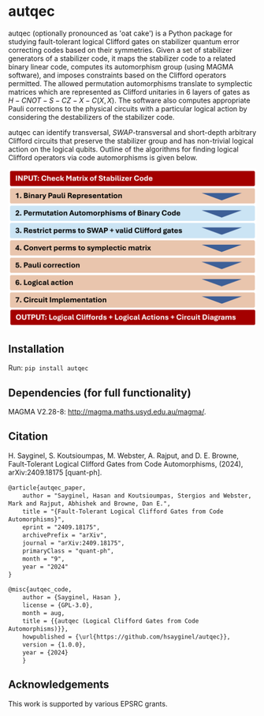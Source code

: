 # autqec
autqec (optionally pronounced as 'oat cake') is a Python package for studying fault-tolerant logical Clifford gates on stabilizer quantum error correcting codes based on their symmetries. Given a set of stabilizer generators of a stabilizer code, it maps the stabilizer code to a related binary linear code, computes its automorphism group (using MAGMA software), and imposes constraints based on the Clifford operators permitted. The allowed permutation automorphisms translate to symplectic matrices which are represented as Clifford unitaries in $6$ layers of gates as $H-CNOT-S-CZ-X-C(X,X)$. The software also computes appropriate Pauli corrections to the physical circuits with a particular logical action by considering the destabilizers of the stabilizer code. 

autqec can identify transversal, *SWAP*-transversal and short-depth arbitrary Clifford circuits that preserve the stabilizer group and has non-trivial logical action on the logical qubits. Outline of the algorithms for finding logical Clifford operators via code automorphisms is given below.

![Algorithm Outline](autqec/algorithm_outline.png)

## Installation 
Run: `pip install autqec`

## Dependencies (for full functionality)
MAGMA V2.28-8: http://magma.maths.usyd.edu.au/magma/. 

## Citation 
H. Sayginel, S. Koutsioumpas, M. Webster, A. Rajput, and D. E. Browne, Fault-Tolerant Logical Clifford Gates from Code Automorphisms, (2024), arXiv:2409.18175 [quant-ph].

```
@article{autqec_paper,
    author = "Sayginel, Hasan and Koutsioumpas, Stergios and Webster, Mark and Rajput, Abhishek and Browne, Dan E.",
    title = "{Fault-Tolerant Logical Clifford Gates from Code Automorphisms}",
    eprint = "2409.18175",
    archivePrefix = "arXiv",
    journal = "arXiv:2409.18175",
    primaryClass = "quant-ph",
    month = "9",
    year = "2024"
}
```

```
@misc{autqec_code,
    author = {Sayginel, Hasan },
    license = {GPL-3.0},
    month = aug,
    title = {{autqec (Logical Clifford Gates from Code Automorphisms)}},
    howpublished = {\url{https://github.com/hsayginel/autqec}},
    version = {1.0.0},
    year = {2024}
    }
```

## Acknowledgements
This work is supported by various EPSRC grants. 

